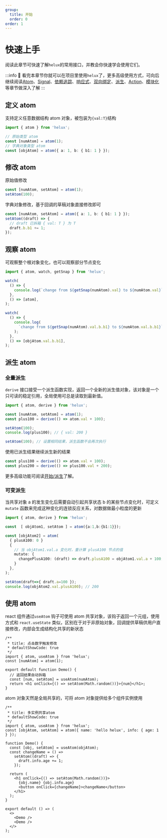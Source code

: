 ```yaml
---
group:
  title: 开始
  order: 0
order: 1
---
```


# 快速上手

阅读此章节可快速了解`helux`的常用接口，并教会你快速学会使用它们。

:::info
🌟 看完本章节你就可以在项目里使用`helux`了，更多高级使用方式，可向后继续阅读[Atom](/guide/atom)、[Signal](/guide/signal)、[依赖追踪](/guide/dep-tracking)、[响应式](/guide/reactive)、[双向绑定](/guide/sync)、[派生](/guide/derive)、[Action](/guide/action)、[模块化](/guide/modular) 等章节做深入了解
:::

## 定义 atom

支持定义任意数据结构 atom 对象，被包装为`{val:T}`结构

```ts
import { atom } from 'helux';

// 原始类型 atom
const [numAtom] = atom(1);
// 字典对象类型 atom
const [objAtom] = atom({ a: 1, b: { b1: 1 } });
```

## 修改 atom

原始值修改

```ts
const [numAtom, setAtom] = atom(1);
setAtom(100);
```

字典对象修改，基于回调的草稿对象直接修改即可

```ts
const [numAtom, setAtom] = atom({ a: 1, b: { b1: 1 } });
setAtom((draft) => {
  // draft 已拆箱 { val: T } 为 T
  draft.b.b1 += 1;
});
```

## 观察 atom

可观察整个根对象变化，也可以观察部分节点变化

```ts
import { atom, watch, getSnap } from 'helux';

watch(
  () => {
    console.log(`change from ${getSnap(numAtom).val} to ${numAtom.val}`);
  },
  () => [atom],
);

watch(
  () => {
    console.log(
      `change from ${getSnap(numAtom).val.b.b1} to ${numAtom.val.b.b1}`,
    );
  },
  () => [objAtom.val.b.b1],
);
```

## 派生 atom

### 全量派生

`derive` 接口接受一个派生函数实现，返回一个全新的派生值对象，该对象是一个只可读的稳定引用，全局使用可总是读取到最新值。

```ts
import { atom, derive } from 'helux';

const [numAtom, setAtom] = atom(1);
const plus100 = derive(() => atom.val + 100);

setAtom(100);
console.log(plus100); // { val: 200 }

setAtom(100); // 设置相同结果，派生函数不会再次执行
```

使用已派生结果继续派生新的结果

```ts
const plus100 = derive(() => atom.val + 100);
const plus200 = derive(() => plus100.val + 200);
```

更多高级功能可阅读[开始/派生](/guide/derive)了解。

### 可变派生

当共享对象 a 的发生变化后需要自动引起共享状态 b 的某些节点变化时，可定义 `mutate` 函数来完成这种变化的连锁反应关系，对数据做最小粒度的更新

```ts
import { atom, derive } from 'helux';

const  [ objAtom1, setAtom ] = atom({a:1,b:{b1:1}});

const [objAtom2] = atom(
  { plusA100: 0 }
  {
    // 当 objAtom1.val.a 变化时，重计算 plusA100 节点的值
    mutate: {
      changePlusA100: (draft) => draft.plusA100 = objAtom1.val.a + 100,
    }
  },
);

setAtom(draft=>{ draft.a=100 });
console.log(objAtom2.val.plusA100); // 200
```

## 使用 atom

react 组件通过`useAtom` 钩子可使用 atom 共享对象，该钩子返回一个元组，使用方式和 `react.useState` 类似，区别在于对于非原始对象，回调提供草稿供用户直接修改，内部会生成结构化共享的新状态

```tsx
/**
 * title: 点击数字触发修改
 * defaultShowCode: true
 */
import { atom, useAtom } from 'helux';
const [numAtom] = atom(1);

export default function Demo() {
  // 返回结果自动拆箱
  const [num, setAtom] = useAtom(numAtom);
  return <h1 onClick={() => setAtom(Math.random())}>{num}</h1>;
}
```

atom 对象天然是全局共享的，可将 atom 对象提供给多个组件实例使用

```tsx
/**
 * title: 多实例共享atom
 * defaultShowCode: true
 */
import { atom, useAtom } from 'helux';
const [objAtom, setAtom] = atom({ name: 'hello helux', info: { age: 1 } });

function Demo() {
  const [obj, setAtom] = useAtom(objAtom);
  const changeName = () =>
    setAtom((draft) => {
      draft.info.age += 1;
    });

  return (
    <h1 onClick={() => setAtom(Math.random())}>
      {obj.name} {obj.info.age}
      <button onClick={changeName}>changeName</button>
    </h1>
  );
}

export default () => (
  <>
    <Demo />
    <Demo />
  </>
);
```
